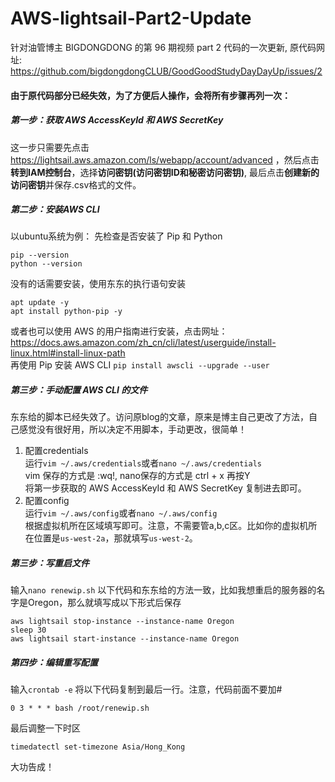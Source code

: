 # AWS-lightsail-Part2-Update
针对油管博主 BIGDONGDONG 的第 96 期视频 part 2 代码的一次更新, 原代码网址: https://github.com/bigdongdongCLUB/GoodGoodStudyDayDayUp/issues/2
#### 由于原代码部分已经失效，为了方便后人操作，会将所有步骤再列一次：
##### 第一步：获取 AWS AccessKeyId 和 AWS SecretKey
这一步只需要先点击 https://lightsail.aws.amazon.com/ls/webapp/account/advanced ，然后点击**转到IAM控制台**，选择**访问密钥(访问密钥ID和秘密访问密钥)**, 最后点击**创建新的访问密钥**并保存.csv格式的文件。
##### 第二步：安装AWS CLI
以ubuntu系统为例：
先检查是否安装了 Pip 和 Python
```
pip --version
python --version
```
没有的话需要安装，使用东东的执行语句安装
```
apt update -y
apt install python-pip -y
```
或者也可以使用 AWS 的用户指南进行安装，点击网址：https://docs.aws.amazon.com/zh_cn/cli/latest/userguide/install-linux.html#install-linux-path <br>
再使用 Pip 安装 AWS CLI `pip install awscli --upgrade --user`
##### 第三步：手动配置 AWS CLI 的文件
东东给的脚本已经失效了。访问原blog的文章，原来是博主自己更改了方法，自己感觉没有很好用，所以决定不用脚本，手动更改，很简单！
1. 配置credentials<br>
运行`vim ~/.aws/credentials`或者`nano ~/.aws/credentials`<br>
vim 保存的方式是 :wq!, nano保存的方式是 ctrl + x 再按Y<br>
将第一步获取的 AWS AccessKeyId 和 AWS SecretKey 复制进去即可。<br>
2. 配置config<br>运行`vim ~/.aws/config`或者`nano ~/.aws/config`<br>
根据虚拟机所在区域填写即可。注意，不需要管a,b,c区。比如你的虚拟机所在位置是`us-west-2a`，那就填写`us-west-2`。
##### 第三步：写重启文件
输入`nano renewip.sh`
以下代码和东东给的方法一致，比如我想重启的服务器的名字是Oregon，那么就填写成以下形式后保存
```
aws lightsail stop-instance --instance-name Oregon
sleep 30
aws lightsail start-instance --instance-name Oregon
```
##### 第四步：编辑重写配置
输入`crontab -e`
将以下代码复制到最后一行。注意，代码前面不要加#
```
0 3 * * * bash /root/renewip.sh
```
最后调整一下时区
```
timedatectl set-timezone Asia/Hong_Kong
```
大功告成！
